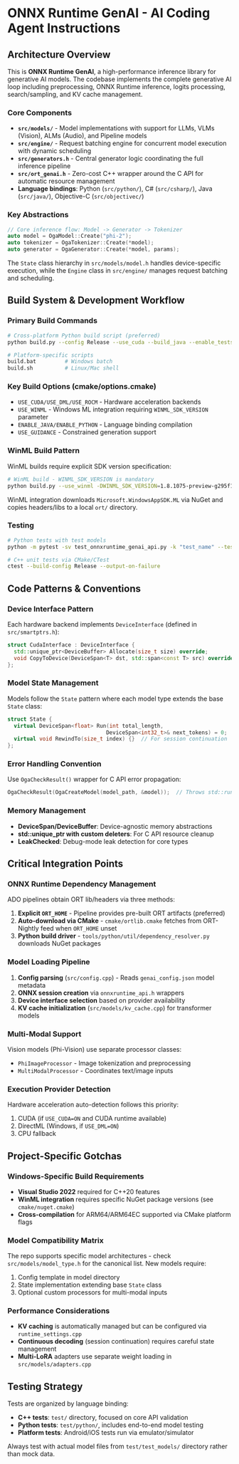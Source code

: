 # ONNX Runtime GenAI - AI Coding Agent Instructions

## Architecture Overview

This is **ONNX Runtime GenAI**, a high-performance inference library for generative AI models. The codebase implements the complete generative AI loop including preprocessing, ONNX Runtime inference, logits processing, search/sampling, and KV cache management.

### Core Components

- **`src/models/`** - Model implementations with support for LLMs, VLMs (Vision), ALMs (Audio), and Pipeline models
- **`src/engine/`** - Request batching engine for concurrent model execution with dynamic scheduling  
- **`src/generators.h`** - Central generator logic coordinating the full inference pipeline
- **`src/ort_genai.h`** - Zero-cost C++ wrapper around the C API for automatic resource management
- **Language bindings**: Python (`src/python/`), C# (`src/csharp/`), Java (`src/java/`), Objective-C (`src/objectivec/`)

### Key Abstractions

```cpp
// Core inference flow: Model -> Generator -> Tokenizer
auto model = OgaModel::Create("phi-2");
auto tokenizer = OgaTokenizer::Create(*model);
auto generator = OgaGenerator::Create(*model, params);
```

The `State` class hierarchy in `src/models/model.h` handles device-specific execution, while the `Engine` class in `src/engine/` manages request batching and scheduling.

## Build System & Development Workflow

### Primary Build Commands

```bash
# Cross-platform Python build script (preferred)
python build.py --config Release --use_cuda --build_java --enable_tests

# Platform-specific scripts
build.bat         # Windows batch
build.sh          # Linux/Mac shell
```

### Key Build Options (cmake/options.cmake)

- `USE_CUDA/USE_DML/USE_ROCM` - Hardware acceleration backends
- `USE_WINML` - Windows ML integration requiring `WINML_SDK_VERSION` parameter
- `ENABLE_JAVA/ENABLE_PYTHON` - Language binding compilation
- `USE_GUIDANCE` - Constrained generation support

### WinML Build Pattern

WinML builds require explicit SDK version specification:

```bash
# WinML build - WINML_SDK_VERSION is mandatory
python build.py --use_winml -DWINML_SDK_VERSION=1.8.1075-preview-g295f112894
```

WinML integration downloads `Microsoft.WindowsAppSDK.ML` via NuGet and copies headers/libs to a local `ort/` directory.

### Testing

```bash
# Python tests with test models
python -m pytest -sv test_onnxruntime_genai_api.py -k "test_name" --test_models ..\test_models

# C++ unit tests via CMake/CTest
ctest --build-config Release --output-on-failure
```

## Code Patterns & Conventions

### Device Interface Pattern

Each hardware backend implements `DeviceInterface` (defined in `src/smartptrs.h`):

```cpp
struct CudaInterface : DeviceInterface {
  std::unique_ptr<DeviceBuffer> Allocate(size_t size) override;
  void CopyToDevice(DeviceSpan<T> dst, std::span<const T> src) override;
};
```

### Model State Management

Models follow the `State` pattern where each model type extends the base `State` class:

```cpp
struct State {
  virtual DeviceSpan<float> Run(int total_length, 
                               DeviceSpan<int32_t>& next_tokens) = 0;
  virtual void RewindTo(size_t index) {}  // For session continuation
};
```

### Error Handling Convention

Use `OgaCheckResult()` wrapper for C API error propagation:

```cpp
OgaCheckResult(OgaCreateModel(model_path, &model));  // Throws std::runtime_error
```

### Memory Management

- **DeviceSpan/DeviceBuffer**: Device-agnostic memory abstractions
- **std::unique_ptr with custom deleters**: For C API resource cleanup
- **LeakChecked<T>**: Debug-mode leak detection for core types

## Critical Integration Points

### ONNX Runtime Dependency Management

ADO pipelines obtain ORT lib/headers via three methods:
1. **Explicit `ORT_HOME`** - Pipeline provides pre-built ORT artifacts (preferred)
2. **Auto-download via CMake** - `cmake/ortlib.cmake` fetches from ORT-Nightly feed when `ORT_HOME` unset
3. **Python build driver** - `tools/python/util/dependency_resolver.py` downloads NuGet packages

### Model Loading Pipeline

1. **Config parsing** (`src/config.cpp`) - Reads `genai_config.json` model metadata
2. **ONNX session creation** via `onnxruntime_api.h` wrappers
3. **Device interface selection** based on provider availability
4. **KV cache initialization** (`src/models/kv_cache.cpp`) for transformer models

### Multi-Modal Support

Vision models (Phi-Vision) use separate processor classes:
- `PhiImageProcessor` - Image tokenization and preprocessing
- `MultiModalProcessor` - Coordinates text/image inputs

### Execution Provider Detection

Hardware acceleration auto-detection follows this priority:
1. CUDA (if `USE_CUDA=ON` and CUDA runtime available)
2. DirectML (Windows, if `USE_DML=ON`)
3. CPU fallback

## Project-Specific Gotchas

### Windows-Specific Build Requirements

- **Visual Studio 2022** required for C++20 features
- **WinML integration** requires specific NuGet package versions (see `cmake/nuget.cmake`)
- **Cross-compilation** for ARM64/ARM64EC supported via CMake platform flags

### Model Compatibility Matrix

The repo supports specific model architectures - check `src/models/model_type.h` for the canonical list. New models require:
1. Config template in model directory
2. State implementation extending base `State` class
3. Optional custom processors for multi-modal inputs

### Performance Considerations

- **KV caching** is automatically managed but can be configured via `runtime_settings.cpp`
- **Continuous decoding** (session continuation) requires careful state management
- **Multi-LoRA** adapters use separate weight loading in `src/models/adapters.cpp`

## Testing Strategy

Tests are organized by language binding:
- **C++ tests**: `test/` directory, focused on core API validation
- **Python tests**: `test/python/`, includes end-to-end model testing
- **Platform tests**: Android/iOS tests run via emulator/simulator

Always test with actual model files from `test/test_models/` directory rather than mock data.
